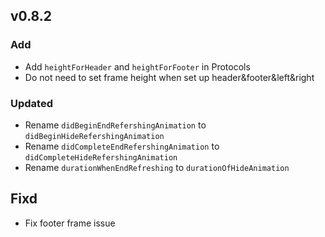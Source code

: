 ## v0.8.2

### Add

- Add `heightForHeader` and `heightForFooter` in Protocols
- Do not need to set frame height when set up header&footer&left&right

### Updated

- Rename `didBeginEndRefershingAnimation` to `didBeginHideRefershingAnimation`
- Rename `didCompleteEndRefershingAnimation` to `didCompleteHideRefershingAnimation`
- Rename `durationWhenEndRefreshing` to `durationOfHideAnimation`

## Fixd

- Fix footer frame issue
